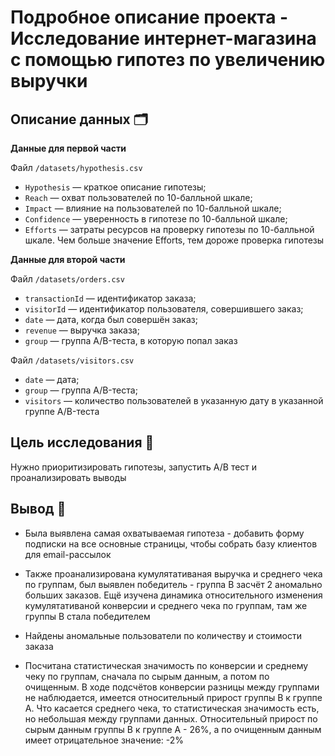 # Подробное описание проекта - Исследование интернет-магазина с помощью гипотез по увеличению выручки

## Описание данных 🗂

**Данные для первой части**

Файл `/datasets/hypothesis.csv`
* `Hypothesis` — краткое описание гипотезы;
* `Reach` — охват пользователей по 10-балльной шкале;
* `Impact` — влияние на пользователей по 10-балльной шкале;
* `Confidence` — уверенность в гипотезе по 10-балльной шкале;
* `Efforts` — затраты ресурсов на проверку гипотезы по 10-балльной шкале. Чем больше значение Efforts, тем дороже проверка гипотезы


**Данные для второй части**

Файл `/datasets/orders.csv`
* `transactionId` — идентификатор заказа;
* `visitorId` — идентификатор пользователя, совершившего заказ;
* `date` — дата, когда был совершён заказ;
* `revenue` — выручка заказа;
* `group` — группа A/B-теста, в которую попал заказ

Файл `/datasets/visitors.csv`
* `date` — дата;
* `group` — группа A/B-теста;
* `visitors` — количество пользователей в указанную дату в указанной группе A/B-теста

## Цель исследования 🎯

Нужно приоритизировать гипотезы, запустить A/B тест и проанализировать выводы

## Вывод 📝

* Была выявлена самая охватываемая гипотеза - добавить форму подписки на все основные страницы, чтобы собрать базу клиентов для email-рассылок

* Также проанализирована кумулятативаная выручка и среднего чека по группам, был выявлен победитель - группа B засчёт 2 аномально больших заказов. Ещё изучена динамика относительного изменения кумулятативаной конверсии и среднего чека по группам, там же группы B стала победителем 

* Найдены аномальные пользователи по количеству и стоимости заказа

* Посчитана статистическая значимость по конверсии и среднему чеку по группам, сначала по сырым данным, а потом по очищенным. В ходе подсчётов конверсии разницы между группами не наблюдается, имеется относительный прирост группы B к группе A. Что касается среднего чека, то статистическая значимость есть, но небольшая между группами данных. Относительный прирост по сырым данным группы B к группе A - 26%, а по очищенным данным имеет отрицательное значение: -2%
